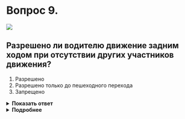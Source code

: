 # Вопрос 9.

![](https://s.drom.ru/i24227/pdd/tickets/2016/1542608910.jpg)

## Разрешено ли водителю движение задним ходом при отсутствии других участников движения?

1. Разрешено
2. Разрешено только до пешеходного перехода
3. Запрещено

<details>
<summary><b>Показать ответ</b></summary>
Правильный ответ: 2
</details>
<details>
<summary><b>Подробнее</b></summary>
Движение задним ходом на участках дорог, обозначенных знаком 5.5 «Дорога с односторонним движением», не запрещено. Поэтому можете выполнить маневр до пешеходного перехода, так как движение задним ходом на них запрещается.
(«Дорожные знаки», пункт 8.12 ПДД)
</details>
